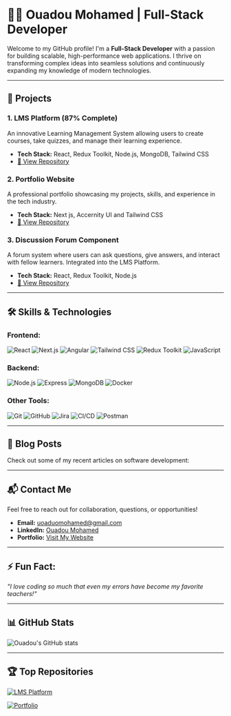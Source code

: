 # 👨‍💻 Ouadou Mohamed | Full-Stack Developer

Welcome to my GitHub profile! I'm a **Full-Stack Developer** with a passion for building scalable, high-performance web applications. I thrive on transforming complex ideas into seamless solutions and continuously expanding my knowledge of modern technologies.

---

## 🚀 Projects

### 1. **LMS Platform** (87% Complete)
An innovative Learning Management System allowing users to create courses, take quizzes, and manage their learning experience.  
- **Tech Stack:** React, Redux Toolkit, Node.js, MongoDB, Tailwind CSS  
- [🔗 View Repository](https://github.com/ouadoudev/LMS)

### 2. **Portfolio Website**
A professional portfolio showcasing my projects, skills, and experience in the tech industry.  
- **Tech Stack:** Next js, Accernity UI and Tailwind CSS  
- [🔗 View Repository](https://github.com/ouadoudev/Portfolio)

### 3. **Discussion Forum Component**
A forum system where users can ask questions, give answers, and interact with fellow learners. Integrated into the LMS Platform.  
- **Tech Stack:** React, Redux Toolkit, Node.js  
- [🔗 View Repository](https://github.com/ouadoudev/LMS)

---

## 🛠️ Skills & Technologies

### **Frontend:**
<p align="left">
  <img src="https://img.shields.io/badge/React-61DAFB?logo=react&logoColor=white&style=for-the-badge" alt="React" />
  <img src="https://img.shields.io/badge/Next.js-000000?logo=nextdotjs&logoColor=white&style=for-the-badge" alt="Next.js" />
  <img src="https://img.shields.io/badge/Angular-cc0000?logo=angular&logoColor=white&style=for-the-badge" alt="Angular" />
  <img src="https://img.shields.io/badge/Tailwind%20CSS-38B2AC?logo=tailwindcss&logoColor=white&style=for-the-badge" alt="Tailwind CSS" />
  <img src="https://img.shields.io/badge/Redux%20Toolkit-764ABC?logo=redux&logoColor=white&style=for-the-badge" alt="Redux Toolkit" />
  <img src="https://img.shields.io/badge/JavaScript-323330?logo=javascript&logoColor=F7DF1E&style=for-the-badge" alt="JavaScript" />
</p>

### **Backend:**
<p align="left">
  <img src="https://img.shields.io/badge/Node.js-339933?logo=nodedotjs&logoColor=white&style=for-the-badge" alt="Node.js" />
  <img src="https://img.shields.io/badge/Express-000000?logo=express&logoColor=white&style=for-the-badge" alt="Express" />
  <img src="https://img.shields.io/badge/MongoDB-47A248?logo=mongodb&logoColor=white&style=for-the-badge" alt="MongoDB" />
  <img src="https://img.shields.io/badge/Docker-2496ED?logo=docker&logoColor=white&style=for-the-badge" alt="Docker" />
</p>

### **Other Tools:**
<p align="left">
  <img src="https://img.shields.io/badge/Git-F05032?logo=git&logoColor=white&style=for-the-badge" alt="Git" />
  <img src="https://img.shields.io/badge/GitHub-181717?logo=github&logoColor=white&style=for-the-badge" alt="GitHub" />
  <img src="https://img.shields.io/badge/Jira-0052CC?logo=jira&logoColor=white&style=for-the-badge" alt="Jira" />
  <img src="https://img.shields.io/badge/CI%2FCD-3C873A?logo=githubactions&logoColor=white&style=for-the-badge" alt="CI/CD" />
  <img src="https://img.shields.io/badge/Postman-FF6C37?logo=postman&logoColor=white&style=for-the-badge" alt="Postman" />
</p>

---

## 📝 Blog Posts

Check out some of my recent articles on software development:


---

## 📬 Contact Me

Feel free to reach out for collaboration, questions, or opportunities!

- **Email:** uoaduomohamed@gmail.com
- **LinkedIn:** [Ouadou Mohamed](https://linkedin.com/in/mohamedouadou)
- **Portfolio:** [Visit My Website](https://portofolio-mohamed-ouadou.onrender.com)

---

## ⚡ Fun Fact:

_"I love coding so much that even my errors have become my favorite teachers!"_

---

## 📊 GitHub Stats

![Ouadou's GitHub stats](https://github-readme-stats.vercel.app/api?username=ouadoudev&show_icons=true&theme=radical)

---

## 🏆 Top Repositories

[![LMS Platform](https://github-readme-stats.vercel.app/api/pin/?username=Ouadoudev&repo=LMS&theme=radical)](https://github.com/Ouadoudev/LMS)

[![Portfolio](https://github-readme-stats.vercel.app/api/pin/?username=OuadouMohamed&repo=portfolio&theme=radical)](https://github.com/ouadoudev/Portfolio)
